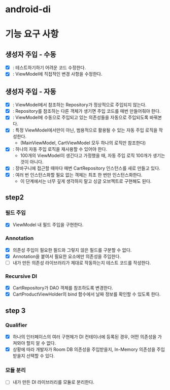 # android-di

# 기능 요구 사항

## 생성자 주입 - 수동

- [x] : 테스트하기하기 어려운 코드 수정한다.
- [x] : ViewModel에 직접적인 변경 사항을 수정한다.

## 생성자 주입 - 자동

- [x] : ViewModel에서 참조하는 Repository가 정상적으로 주입되지 않는다.
- [x] : Repository를 참조하는 다른 객체가 생기면 주입 코드를 매번 만들어줘야 한다.
- [x] : ViewModel에 수동으로 주입되고 있는 의존성들을 자동으로 주입되도록 바꿔본다.
- [x] : 특정 ViewModel에서만이 아닌, 범용적으로 활용될 수 있는 자동 주입 로직을 작성한다. 
  - (MainViewModel, CartViewModel 모두 하나의 로직만 참조한다)
- [x] : 하나의 자동 주입 로직을 재사용할 수 있어야 한다.
  - 100개의 ViewModel이 생긴다고 가정했을 때, 자동 주입 로직 100개가 생기는 것이 아니다.
- [x] : 장바구니에 접근할 때마다 매번 CartRepository 인스턴스를 새로 만들고 있다.
- [x] : 여러 번 인스턴스화할 필요 없는 객체는 최초 한 번만 인스턴스화한다. 
  - 이 단계에서는 너무 깊게 생각하지 말고 싱글 오브젝트로 구현해도 된다.

## step2

### 필드 주입
- [x] ViewModel 내 필드 주입을 구현한다.
### Annotation
- [x] 의존성 주입이 필요한 필드와 그렇지 않은 필드를 구분할 수 없다.
- [x] Annotation을 붙여서 필요한 요소에만 의존성을 주입한다.
- [ ] 내가 만든 의존성 라이브러리가 제대로 작동하는지 테스트 코드를 작성한다.
### Recursive DI
- [x] CartRepository가 DAO 객체를 참조하도록 변경한다.
- [x] CartProductViewHolder의 bind 함수에서 날짜 정보를 확인할 수 있도록 한다.

## step 3

### Qualifier
- [x] 하나의 인터페이스의 여러 구현체가 DI 컨테이너에 등록된 경우, 어떤 의존성을 가져와야 할지 알 수 없다.
- [x] 상황에 따라 개발자가 Room DB 의존성을 주입받을지, In-Memory 의존성을 주입받을지 선택할 수 있다.

### 모듈 분리
- [ ] 내가 만든 DI 라이브러리를 모듈로 분리한다.

